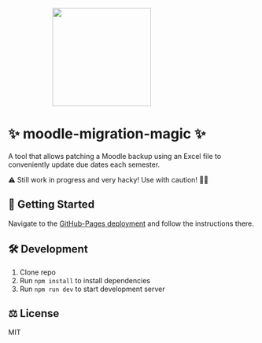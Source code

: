 <p style="padding-left: 90px;">
  <a href="https://ech0-de.github.io/moodle-migration-magic/">
    <img width="200" src="https://ech0-de.github.io/moodle-migration-magic/mmm.svg">
  </a>
</p>

# ✨ moodle-migration-magic ✨
A tool that allows patching a Moodle backup using an Excel file to conveniently update due dates each semester.

⚠ Still work in progress and very hacky! Use with caution! 👷‍♀️

## 🚀 Getting Started
Navigate to the [GitHub-Pages deployment](https://ech0-de.github.io/moodle-migration-magic/) and follow the instructions there.

## 🛠 Development
 1. Clone repo
 1. Run `npm install` to install dependencies
 1. Run `npm run dev` to start development server

## ⚖ License
MIT